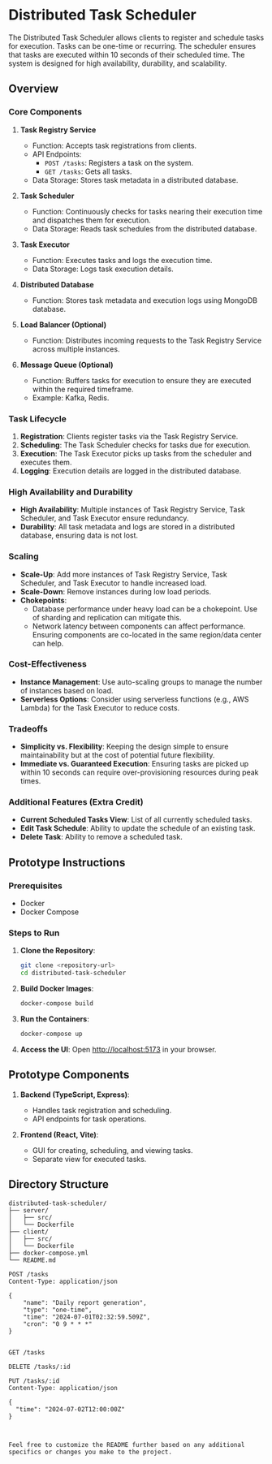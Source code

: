# Distributed Task Scheduler

The Distributed Task Scheduler allows clients to register and schedule tasks for execution. Tasks can be one-time or recurring. The scheduler ensures that tasks are executed within 10 seconds of their scheduled time. The system is designed for high availability, durability, and scalability.

## Overview

### Core Components

1. **Task Registry Service**

   - Function: Accepts task registrations from clients.
   - API Endpoints:
     - `POST /tasks`: Registers a task on the system.
     - `GET /tasks`: Gets all tasks.
   - Data Storage: Stores task metadata in a distributed database.

2. **Task Scheduler**

   - Function: Continuously checks for tasks nearing their execution time and dispatches them for execution.
   - Data Storage: Reads task schedules from the distributed database.

3. **Task Executor**

   - Function: Executes tasks and logs the execution time.
   - Data Storage: Logs task execution details.

4. **Distributed Database**

   - Function: Stores task metadata and execution logs using MongoDB database.

5. **Load Balancer (Optional)**

   - Function: Distributes incoming requests to the Task Registry Service across multiple instances.

6. **Message Queue (Optional)**
   - Function: Buffers tasks for execution to ensure they are executed within the required timeframe.
   - Example: Kafka, Redis.

### Task Lifecycle

1. **Registration**: Clients register tasks via the Task Registry Service.
2. **Scheduling**: The Task Scheduler checks for tasks due for execution.
3. **Execution**: The Task Executor picks up tasks from the scheduler and executes them.
4. **Logging**: Execution details are logged in the distributed database.

### High Availability and Durability

- **High Availability**: Multiple instances of Task Registry Service, Task Scheduler, and Task Executor ensure redundancy.
- **Durability**: All task metadata and logs are stored in a distributed database, ensuring data is not lost.

### Scaling

- **Scale-Up**: Add more instances of Task Registry Service, Task Scheduler, and Task Executor to handle increased load.
- **Scale-Down**: Remove instances during low load periods.
- **Chokepoints**:
  - Database performance under heavy load can be a chokepoint. Use of sharding and replication can mitigate this.
  - Network latency between components can affect performance. Ensuring components are co-located in the same region/data center can help.

### Cost-Effectiveness

- **Instance Management**: Use auto-scaling groups to manage the number of instances based on load.
- **Serverless Options**: Consider using serverless functions (e.g., AWS Lambda) for the Task Executor to reduce costs.

### Tradeoffs

- **Simplicity vs. Flexibility**: Keeping the design simple to ensure maintainability but at the cost of potential future flexibility.
- **Immediate vs. Guaranteed Execution**: Ensuring tasks are picked up within 10 seconds can require over-provisioning resources during peak times.

### Additional Features (Extra Credit)

- **Current Scheduled Tasks View**: List of all currently scheduled tasks.
- **Edit Task Schedule**: Ability to update the schedule of an existing task.
- **Delete Task**: Ability to remove a scheduled task.

## Prototype Instructions

### Prerequisites

- Docker
- Docker Compose

### Steps to Run

1. **Clone the Repository**:

   ```sh
   git clone <repository-url>
   cd distributed-task-scheduler
   ```

2. **Build Docker Images**:

   ```sh
   docker-compose build
   ```

3. **Run the Containers**:

   ```sh
   docker-compose up
   ```

4. **Access the UI**:
   Open [http://localhost:5173](http://localhost:5173) in your browser.

## Prototype Components

1. **Backend (TypeScript, Express)**:

   - Handles task registration and scheduling.
   - API endpoints for task operations.

2. **Frontend (React, Vite)**:
   - GUI for creating, scheduling, and viewing tasks.
   - Separate view for executed tasks.

## Directory Structure

```plaintext
distributed-task-scheduler/
├── server/
│   ├── src/
│   └── Dockerfile
├── client/
│   ├── src/
│   └── Dockerfile
├── docker-compose.yml
└── README.md

POST /tasks
Content-Type: application/json

{
    "name": "Daily report generation",
    "type": "one-time",
    "time": "2024-07-01T02:32:59.509Z",
    "cron": "0 9 * * *"
}


GET /tasks

DELETE /tasks/:id

PUT /tasks/:id
Content-Type: application/json

{
  "time": "2024-07-02T12:00:00Z"
}



Feel free to customize the README further based on any additional specifics or changes you make to the project.



```
